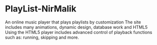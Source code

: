 # PlayList-NirMalik
An online music player that plays playlists by customization The site includes many animations, dynamic design, database work and HTML5 Using the HTML5 player includes advanced control of playback functions such as: running, skipping and more.
